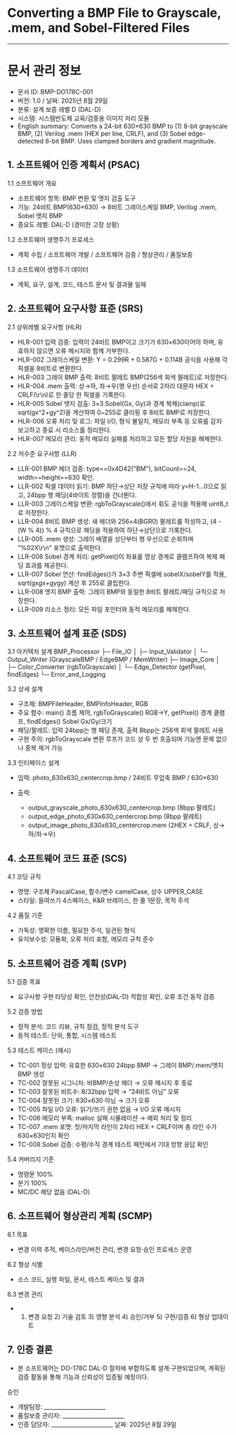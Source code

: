 # Converting a BMP File to Grayscale, .mem, and Sobel-Filtered Files
---
# 문서 관리 정보

* 문서 ID: BMP-DO178C-001
* 버전: 1.0 / 날짜: 2025년 8월 29일
* 분류: 설계 보증 레벨 D (DAL-D)
* 시스템: 시스템반도체 교육/검증용 이미지 처리 모듈
* English summary: Converts a 24-bit 630×630 BMP to (1) 8-bit grayscale BMP, (2) Verilog .mem (HEX per line, CRLF), and (3) Sobel edge-detected 8-bit BMP. Uses clamped borders and gradient magnitude.

## 1. 소프트웨어 인증 계획서 (PSAC)
   1.1 소프트웨어 개요

* 소프트웨어 항목: BMP 변환 및 엣지 검출 도구
* 기능: 24비트 BMP(630×630) → 8비트 그레이스케일 BMP, Verilog .mem, Sobel 엣지 BMP
* 중요도 레벨: DAL-D (경미한 고장 상황)

1.2 소프트웨어 생명주기 프로세스

* 계획 수립 / 소프트웨어 개발 / 소프트웨어 검증 / 형상관리 / 품질보증

1.3 소프트웨어 생명주기 데이터

* 계획, 요구, 설계, 코드, 테스트 문서 및 결과물 일체

## 2. 소프트웨어 요구사항 표준 (SRS)
   2.1 상위레벨 요구사항 (HLR)

* HLR-001 입력 검증: 입력이 24비트 BMP이고 크기가 630×630이어야 하며, 유효하지 않으면 오류 메시지와 함께 거부한다.
* HLR-002 그레이스케일 변환: Y = 0.299R + 0.587G + 0.114B 공식을 사용해 각 픽셀을 8비트로 변환한다.
* HLR-003 그레이 BMP 출력: 8비트 팔레트 BMP(256색 회색 팔레트)로 저장한다.
* HLR-004 .mem 출력: 상→하, 좌→우(행 우선) 순서로 2자리 대문자 HEX + CRLF(\r\n)로 한 줄당 한 픽셀을 기록한다.
* HLR-005 Sobel 엣지 검출: 3×3 Sobel(Gx, Gy)과 경계 복제(clamp)로 sqrt(gx^2+gy^2)을 계산하여 0\~255로 클리핑 후 8비트 BMP로 저장한다.
* HLR-006 오류 처리 및 로그: 파일 I/O, 형식 불일치, 메모리 부족 등 오류를 감지·보고하고 종료 시 리소스를 정리한다.
* HLR-007 메모리 관리: 동적 메모리 실패를 처리하고 모든 할당 자원을 해제한다.

2.2 저수준 요구사항 (LLR)

* LLR-001 BMP 헤더 검증: type==0x4D42("BM"), bitCount==24, width==height==630 확인.
* LLR-002 픽셀 데이터 읽기: BMP 하단→상단 저장 규칙에 따라 y=H-1…0으로 읽고, 24bpp 행 패딩(4바이트 정렬)을 건너뛴다.
* LLR-003 그레이스케일 변환: rgbToGrayscale()에서 휘도 공식을 적용해 uint8\_t로 저장한다.
* LLR-004 8비트 BMP 생성: 새 헤더와 256×4(BGR0) 팔레트를 작성하고, (4 - (W % 4)) % 4 규칙으로 패딩을 적용하여 하단→상단으로 기록한다.
* LLR-005 .mem 생성: 그레이 배열을 상단부터 행 우선으로 순회하며 "%02X\r\n" 포맷으로 출력한다.
* LLR-006 Sobel 경계 처리: getPixel()이 좌표를 영상 경계로 클램프하여 복제 패딩 효과를 제공한다.
* LLR-007 Sobel 연산: findEdges()가 3×3 주변 픽셀에 sobelX/sobelY를 적용, sqrt(gx*gx+gy*gy) 계산 후 255로 클립한다.
* LLR-008 엣지 BMP 출력: 그레이 BMP와 동일한 8비트 팔레트/패딩 규칙으로 저장한다.
* LLR-009 리소스 정리: 모든 파일 포인터와 동적 메모리를 해제한다.

## 3. 소프트웨어 설계 표준 (SDS)
   3.1 아키텍처 설계
   BMP\_Processor
   ├─ File\_IO
   │  ├─ Input\_Validator
   │  └─ Output\_Writer (GrayscaleBMP / EdgeBMP / MemWriter)
   ├─ Image\_Core
   │  ├─ Color\_Converter (rgbToGrayscale)
   │  └─ Edge\_Detector (getPixel, findEdges)
   └─ Error\_and\_Logging

3.2 상세 설계

* 구조체: BMPFileHeader, BMPInfoHeader, RGB
* 주요 함수: main() 흐름 제어, rgbToGrayscale() RGB→Y, getPixel() 경계 클램프, findEdges() Sobel Gx/Gy/크기
* 패딩/팔레트: 입력 24bpp는 행 패딩 존재, 출력 8bpp는 256색 회색 팔레트 사용
* 구현 주의: rgbToGrayscale 변환 루프가 코드 상 두 번 호출되며 기능엔 문제 없으나 중복 제거 가능

3.3 인터페이스 설계

* 입력: photo\_630x630\_centercrop.bmp / 24비트 무압축 BMP / 630×630
* 출력:

  * output\_grayscale\_photo\_630x630\_centercrop.bmp (8bpp 팔레트)
  * output\_edge\_photo\_630x630\_centercrop.bmp (8bpp 팔레트)
  * output\_image\_photo\_630x630\_centercrop.mem (2HEX + CRLF, 상→하/좌→우)

## 4. 소프트웨어 코드 표준 (SCS)
   4.1 코딩 규칙

* 명명: 구조체 PascalCase, 함수/변수 camelCase, 상수 UPPER\_CASE
* 스타일: 들여쓰기 4스페이스, K\&R 브레이스, 한 줄 1문장, 목적 주석

4.2 품질 기준

* 가독성: 명확한 이름, 필요한 주석, 일관된 형식
* 유지보수성: 모듈화, 오류 처리 포함, 메모리 규칙 준수

## 5. 소프트웨어 검증 계획 (SVP)
   5.1 검증 목표

* 요구사항 구현 타당성 확인, 안전성(DAL-D) 적합성 확인, 오류 조건 동작 검증

5.2 검증 방법

* 정적 분석: 코드 리뷰, 규칙 점검, 정적 분석 도구
* 동적 테스트: 단위, 통합, 시스템 테스트

5.3 테스트 케이스 (예시)

* TC-001 정상 입력: 유효한 630×630 24bpp BMP → 그레이 BMP/.mem/엣지 BMP 생성
* TC-002 잘못된 시그니처: 비BMP/손상 헤더 → 오류 메시지 후 종료
* TC-003 잘못된 비트수: 8/32bpp 입력 → “24비트 아님” 오류
* TC-004 잘못된 크기: 630×630 아님 → 크기 오류
* TC-005 파일 I/O 오류: 읽기/쓰기 권한 없음 → I/O 오류 메시지
* TC-006 메모리 부족: malloc 실패 시뮬레이션 → 예외 처리 및 정리
* TC-007 .mem 포맷: 첫/마지막 라인이 2자리 HEX + CRLF이며 총 라인 수가 630×630인지 확인
* TC-008 Sobel 검증: 수평/수직 경계 테스트 패턴에서 기대 방향 응답 확인

5.4 커버리지 기준

* 명령문 100%
* 분기 100%
* MC/DC 해당 없음 (DAL-D)

## 6. 소프트웨어 형상관리 계획 (SCMP)
   6.1 목표

* 변경 이력 추적, 베이스라인/버전 관리, 변경 요청·승인 프로세스 운영

6.2 형상 식별

* 소스 코드, 실행 파일, 문서, 테스트 케이스 및 결과

6.3 변경 관리

* 1. 변경 요청  2) 기술 검토  3) 영향 분석  4) 승인/거부  5) 구현/검증  6) 형상 업데이트


## 7. 인증 결론

* 본 소프트웨어는 DO-178C DAL-D 절차에 부합하도록 설계·구현되었으며, 계획된 검증 활동을 통해 기능과 신뢰성이 입증될 예정이다.

승인

* 개발팀장: \_\_\_\_\_\_\_\_\_\_\_\_\_\_\_\_\_\_\_\_\_\_
* 품질보증 관리자: \_\_\_\_\_\_\_\_\_\_\_\_\_\_\_\_\_\_\_\_\_\_
* 인증 담당자: \_\_\_\_\_\_\_\_\_\_\_\_\_\_\_\_\_\_\_\_\_\_
  날짜: 2025년 8월 29일
